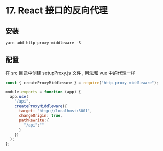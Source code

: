 # 17. React 接口的反向代理

## 安装

```shell
yarn add http-proxy-middleware -S
```

## 配置

在 src 目录中创建  setupProxy.js 文件 , 用法和 vue 中的代理一样

```javascript
const { createProxyMiddleware } = require("http-proxy-middleware");

module.exports = function (app) {
  app.use(
    "/api",
    createProxyMiddleware({
      target: "http://localhost:3001",
      changeOrigin: true,
      pathRewrite:{
        "/api":""
      }
    })
  );
};
```

